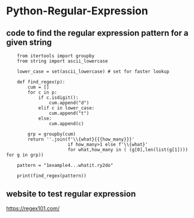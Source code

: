 # Python-Regular-Expression

## code to find the regular expression pattern for a given string

        from itertools import groupby
        from string import ascii_lowercase

        lower_case = set(ascii_lowercase) # set for faster lookup

        def find_regex(p):
            cum = []
            for c in p:
                if c.isdigit():
                    cum.append("d")
                elif c in lower_case:
                    cum.append("t")
                else:
                    cum.append(c)

            grp = groupby(cum) 
            return ''.join(f'\\{what}{{{how_many}}}' 
                           if how_many>1 else f'\\{what}' 
                           for what,how_many in ( (g[0],len(list(g[1]))) for g in grp))

        pattern = "1example4...whatit.ry2do"

        print(find_regex(pattern))

## website to test regular expression

https://regex101.com/
